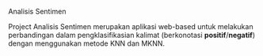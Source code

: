 Analisis Sentimen

Project Analisis Sentimen merupakan aplikasi web-based untuk melakukan perbandingan dalam pengklasifikasian kalimat (berkonotasi **positif**/**negatif**) dengan menggunakan metode KNN dan MKNN.
